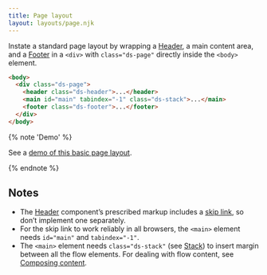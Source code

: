 ```yaml
---
title: Page layout
layout: layouts/page.njk
---
```


Instate a standard page layout by wrapping a [Header]({{site.basedir}}/components/header), a main content area, and a [Footer]({{site.basedir}}/components/footer) in a `<div>` with `class="ds-page"` directly inside the `<body>` element.

```html
<body>
  <div class="ds-page">
    <header class="ds-header">...</header>
    <main id="main" tabindex="-1" class="ds-stack">...</main>
    <footer class="ds-footer">...</footer>
  </div>
</body>
```

{% note 'Demo' %}

See a [demo of this basic page layout]({{site.basedir}}/layout-demo).

{% endnote %}

## Notes

* The [Header]({{site.basedir}}/components/header) component’s prescribed markup includes a [skip link](https://webaim.org/techniques/skipnav/), so don’t implement one separately.
* For the skip link to work reliably in all browsers, the `<main>` element needs `id="main"` and `tabindex="-1"`.
* The `<main>` element needs `class="ds-stack"` (see [Stack]({{site.basedir}}/components.stack)) to insert margin between all the flow elements. For dealing with flow content, see [Composing content]({{site.basedir}}/usage/composition).

